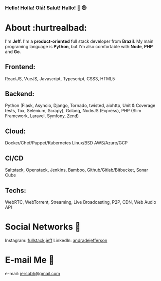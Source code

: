 
### Hello! Holla! Olá! Salut! Hallo! :vulcan_salute: :smile:

# About :hurtrealbad:
I'm **Jeff**. I'm a **product-oriented** full stack developer from **Brazil**. My main programing language is **Python**, but I'm also comfortable with **Node**, **PHP** and **Go**.

## Frontend: 
ReactJS, VueJS, Javascript, Typescript, CSS3, HTML5

## Backend: 
Python (Flask, Asyncio, Django, Tornado, twisted, aiohttp, Unit & Coverage tests, Tox, Selenium, Scrapy), 
Golang,
NodeJS (Express), 
PHP (Slim Framework, Laravel, Symfony, Zend)

## Cloud:
Docker/Chef/Puppet/Kubernetes
Linux/BSD
AWS/Azure/GCP

## CI/CD
Saltstack, Openstack, Jenkins, Bamboo, Github/Gitlab/Bitbucket, Sonar Cube

## Techs:
WebRTC, WebTorrent, Streaming, Live Broadcasting, P2P, CDN, Web Audio API


# Social Networks :busts_in_silhouette:
Instagram: [fullstack.jeff](https://www.instagram.com/fullstack.jeff)
LinkedIn: [andradejefferson](https://www.linkedin.com/in/andradejefferson/)

# E-mail Me :email:
e-mail: jersobh@gmail.com
